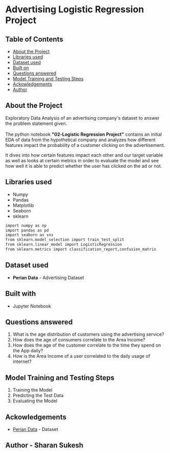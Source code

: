 # Advertising Logistic Regression Project

<!-- TABLE OF CONTENTS -->
## Table of Contents

* [About the Project](#about-the-project)
* [Libraries used](#libraries-used)
* [Dataset used](#dataset-used)
* [Built on](#built-on)
* [Questions answered](#questions-answered)
* [Model Training and Testing Steps](#model-training-and-testing-steps)
* [Ackowledgements](#ackowledgements)
* [Author](#author)


## About the Project 
Exploratory Data Analysis of an advertising company's dataset to answer the problem statement given.</br></br>
The python notebook __"02-Logistic Regression Project"__ contains an initial EDA of data from the hypothetical company and analyzes how different features impact the probability of a customer clicking on the advertisement. 

It dives into how certain features impact each other and our target variable as well as looks at certain metrics in order to evaluate the model and see how well it is able to predict whether the user has clicked on the ad or not. 

## Libraries used 
* Numpy
* Pandas
* Matplotlib
* Seaborn
* sklearn

```bash
import numpy as np
import pandas as pd
import seaborn as sns
from sklearn.model_selection import train_test_split
from sklearn.linear_model import LogisticRegression
from sklearn.metrics import classification_report,confusion_matrix
```

## Dataset used 
* __Perian Data__ - Advertising Dataset

## Built with
* Jupyter Notebook

## Questions answered 

1. What is the age distribution of customers using the advertising service?
2. How does the age of consumers correlate to the Area Income?
3. How does the age of the customer correlate to the time they spend on the App daily?
4. How is the Area Income of a user correlated to the daily usage of internet?

## Model Training and Testing Steps
1. Training the Model
2. Predicting the Test Data
3. Evaluating the Model

## Ackowledgements
* <a href='http://www.pieriandata.com'>Perian Data</a> - Dataset

## Author - Sharan Sukesh
